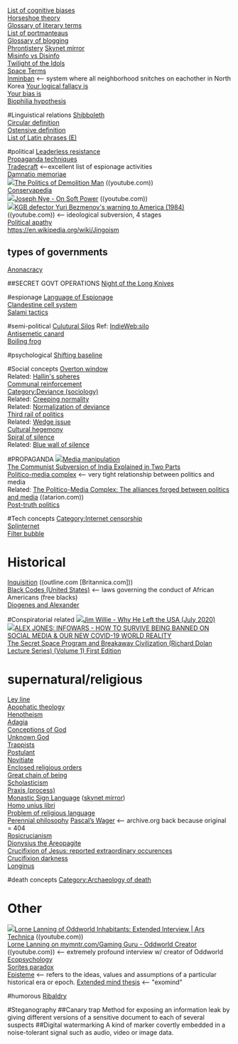 [List of cognitive biases](https://en.wikipedia.org/wiki/List_of_cognitive_biases)  
[Horseshoe theory](https://en.wikipedia.org/wiki/Horseshoe_theory)  
[Glossary of literary terms](https://literaryterms.net/glossary-of-literary-terms/)  
[List of portmanteaus](https://en.wikipedia.org/wiki/List_of_portmanteaus)  
[Glossary of blogging](https://en.wikipedia.org/wiki/Glossary_of_blogging)  
[Phrontistery](https://phrontistery.info)  [Skynet mirror](https://siasky.net/KAA6FS_-gbuWt1weey780KO72XPtKEMH69B40AtFhnxX4w/)  
[Misinfo vs Disinfo](https://www.dictionary.com/e/misinformation-vs-disinformation-get-informed-on-the-difference/)   
[Twilight of the Idols](https://en.wikipedia.org/wiki/Twilight_of_the_Idols)  
[Space Terms](http://planetfacts.org/space-terms/)  
[Inminban](https://en.wikipedia.org/wiki/Inminban)  <-- system where all neighborhood snitches on eachother in North Korea
[Your logical fallacy is](https://yourlogicalfallacyis.com/)  
[Your bias is](https://yourbias.is/)  
[Biophilia hypothesis](https://en.wikipedia.org/wiki/Biophilia_hypothesis)    

#Linguistical relations
[Shibboleth](https://en.wikipedia.org/wiki/Shibboleth)  
[Circular definition](https://en.wikipedia.org/wiki/Circular_definition)  
[Ostensive definition](https://en.wikipedia.org/wiki/Ostensive_definition)  
[List of Latin phrases (E)](https://en.wikipedia.org/wiki/List_of_Latin_phrases_(E))  

#political
[Leaderless resistance](https://en.wikipedia.org/wiki/Leaderless_resistance)  
[Propaganda techniques](https://en.wikipedia.org/wiki/Propaganda_techniques)  
[Tradecraft](https://en.wikipedia.org/wiki/Tradecraft)  <--excellent list of espionage activities  
[Damnatio memoriae](https://en.wikipedia.org/wiki/Damnatio_memoriae)  
<img src="https://youtube.com/favicon.ico">[The Politics of Demolition Man](https://www.youtube.com/watch?v=DrUNIX2Iv04)  ((youtube.com))  
[Conservapedia](https://www.conservapedia.com/index.php?title=Main_Page)  
<img src="https://youtube.com/favicon.ico">[Joseph Nye - On Soft Power](https://www.youtube.com/watch?v=_58v19OtIIg) ((youtube.com))  
<img src="https://youtube.com/favicon.ico">[KGB defector Yuri Bezmenov's warning to America (1984)](https://www.youtube.com/watch?v=IQPsKvG6WMI)   ((youtube.com))  <-- ideological subversion, 4 stages  
[Political apathy](https://en.wikipedia.org/wiki/Political_apathy)  
https://en.wikipedia.org/wiki/Jingoism  

## types of governments
[Anonacracy](https://en.wikipedia.org/wiki/Anocracy)  

##SECRET GOVT OPERATIONS
[Night of the Long Knives](https://en.wikipedia.org/wiki/Night_of_the_Long_Knives)  

#espionage
[Language of Espionage](https://www.spymuseum.org/education-programs/spy-resources/language-of-espionage/)  
[Clandestine cell system](https://en.wikipedia.org/wiki/Clandestine_cell_system)  
[Salami tactics](https://en.wikipedia.org/wiki/Salami_tactics) 

#semi-political
[Culutural Silos](https://evenifiwalkalone.com/2010/08/cultural-silos/)  Ref: [IndieWeb:silo](https://indieweb.org/silo)  
[Antisemetic canard](https://en.wikipedia.org/wiki/Antisemitic_canard)  
[Boiling frog](https://en.wikipedia.org/wiki/Boiling_frog)  

#psychological
[Shifting baseline](https://en.wikipedia.org/wiki/Shifting_baseline)  

#Social concepts
[Overton window](https://en.wikipedia.org/wiki/Overton_window)  
Related: [Hallin's spheres](https://en.wikipedia.org/wiki/Hallin%27s_spheres)  
[Communal reinforcement](https://en.wikipedia.org/wiki/Communal_reinforcement)  
[Category:Deviance (sociology)](https://en.wikipedia.org/wiki/Category:Deviance_(sociology))  
Related: [Creeping normality](https://en.wikipedia.org/wiki/Creeping_normality)  
Related: [Normalization of deviance](https://en.wikipedia.org/wiki/Normalization_of_deviance)  
[Third rail of politics](https://en.wikipedia.org/wiki/Third_rail_of_politics)  
Related: [Wedge issue](https://en.wikipedia.org/wiki/Wedge_issue)  
[Cultural hegemony](https://en.wikipedia.org/wiki/Cultural_hegemony)  
[Spiral of silence](https://en.wikipedia.org/wiki/Spiral_of_silence)  
Related: [Blue wall of silence](https://en.wikipedia.org/wiki/Blue_wall_of_silence)  

#PROPAGANDA
<img src="https://youtube.com/favicon.ico">[Media manipulation](https://en.wikipedia.org/wiki/Media_manipulation)  
[The Communist Subversion of India Explained in Two Parts](https://www.youtube.com/watch?v=g-xPNVAChzg)  
[Politico-media complex](https://en.wikipedia.org/wiki/Politico-media_complex)  <--  very tight relationship between politics and media  
Related: [The Politico-Media Complex: The alliances forged between politics and media](http://www.atarion.com/uploads/the_politico_media_complex.pdf)  ((atarion.com))  
[Post-truth politics](https://en.wikipedia.org/wiki/Post-truth_politics)  

#Tech concepts
[Category:Internet censorship](https://en.wikipedia.org/wiki/Category:Internet_censorship)  
[Splinternet](https://en.wikipedia.org/wiki/Splinternet)  
[Filter bubble](https://en.wikipedia.org/wiki/Filter_bubble)  

# Historical 
[Inquisition](https://outline.com/eSKyMc)  ((outline.com [Britannica.com]))  
[Black Codes (United States)](https://en.wikipedia.org/wiki/Black_Codes_(United_States))  <-- laws governing the conduct of African Americans (free blacks)  
[Diogenes and Alexander](https://en.wikipedia.org/wiki/Diogenes_and_Alexander)  

#Conspiratorial related
<img src="https://youtube.com/favicon.ico">[Jim Willie - Why He Left the USA (July 2020)](https://www.youtube.com/watch?v=eW9MeGl5xOs)  
<img src="https://youtube.com/favicon.ico">[ALEX JONES: INFOWARS - HOW TO SURVIVE BEING BANNED ON SOCIAL MEDIA & OUR NEW COVID-19 WORLD REALITY](https://www.youtube.com/watch?v=vOIVslJHIZA)  
[The Secret Space Program and Breakaway Civilization (Richard Dolan Lecture Series) (Volume 1) First Edition](https://www.amazon.com/Program-Breakaway-Civilization-Richard-Lecture/dp/1537132555)  

# supernatural/religious
[Ley line](https://en.wikipedia.org/wiki/Ley_line#See_also)  
[Apophatic theology](https://en.wikipedia.org/wiki/Apophatic_theology)  
[Henotheism](https://en.wikipedia.org/wiki/Henotheism)  
[Adagia](https://en.wikipedia.org/wiki/Adagia)  
[Conceptions of God](https://en.wikipedia.org/wiki/Conceptions_of_God)  
[Unknown God](https://en.wikipedia.org/wiki/Unknown_God)  
[Trappists](https://en.wikipedia.org/wiki/Trappists)  
[Postulant](https://en.wikipedia.org/wiki/Postulant)  
[Novitiate](https://en.wikipedia.org/wiki/Novitiate)  
[Enclosed religious orders](https://en.wikipedia.org/wiki/Enclosed_religious_orders)  
[Great chain of being](https://en.wikipedia.org/wiki/Great_chain_of_being)  
[Scholasticism](https://en.wikipedia.org/wiki/Scholasticism)  
[Praxis (process)](https://en.wikipedia.org/wiki/Praxis_(process))  
[Monastic Sign Language](https://www.fisheaters.com/monastichandsigns.html)  ([skynet mirror](https://siasky.net/OAB1euyd2sLYLOUmAW4hzysuzkij8P4E9K3ZyXtblmJr1w))  
[Homo unius libri](https://en.wikipedia.org/wiki/Homo_unius_libri)  
[Problem of religious language](https://en.wikipedia.org/wiki/Problem_of_religious_language)  
[Perennial philosophy](https://en.wikipedia.org/wiki/Perennial_philosophy)
[Pascal’s Wager](https://web.archive.org/web/20190603175601/http://www.philosophyofreligion.info/theistic-proofs/pascals-wager/) <-- archive.org back because original = 404   
[Rosicrucianism](https://en.wikipedia.org/wiki/Rosicrucianism)  
[Dionysius the Areopagite](https://en.wikipedia.org/wiki/Dionysius_the_Areopagite)  
[Crucifixion of Jesus: reported extraordinary occurences](https://en.wikipedia.org/wiki/Crucifixion_of_Jesus#Reported_extraordinary_occurrences)  
[Crucifixion darkness](https://en.wikipedia.org/wiki/Crucifixion_darkness)  
[Longinus](https://en.wikipedia.org/wiki/Longinus)  

#death concepts
[Category:Archaeology of death](https://en.wikipedia.org/wiki/Category:Archaeology_of_death)  

# Other
<img src="https://youtube.com/favicon.ico">[Lorne Lanning of Oddworld Inhabitants: Extended Interview | Ars Technica](https://www.youtube.com/watch?v=BNgPNeCVo30)  ((youtube.com))  
[Lorne Lanning on mymntr.com/Gaming Guru - Oddworld Creator](https://www.youtube.com/watch?v=00q71VOOu2s) ((youtube.com))   <-- extremely profound interview w/ creator of Oddworld  
[Ecopsychology](https://en.wikipedia.org/wiki/Ecopsychology)  
[Sorites paradox](https://en.wikipedia.org/wiki/Sorites_paradox)  
[Episteme](https://en.wikipedia.org/wiki/Episteme)  <-- refers to the ideas, values and assumptions of a particular historical era or epoch.
[Extended mind thesis](https://en.wikipedia.org/wiki/Extended_mind_thesis)  <-- "exomind"  

#humorous
[Ribaldry](https://en.wikipedia.org/wiki/Ribaldry)  

#Steganography
##Canary trap
Method for exposing an information leak by giving different versions of a sensitive document to each of several suspects
##Digital watermarking
A kind of marker covertly embedded in a noise-tolerant signal such as audio, video or image data. 